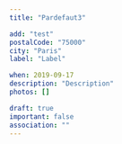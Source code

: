 ```yaml
---
title: "Pardefaut3"

add: "test"
postalCode: "75000"
city: "Paris"
label: "Label"

when: 2019-09-17
description: "Description"
photos: []

draft: true
important: false
association: ""
---
```

